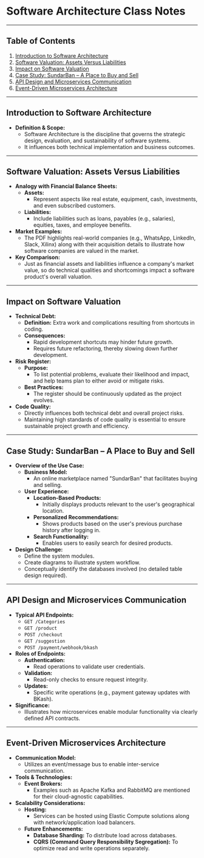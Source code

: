 # Software Architecture Class Notes
---

## Table of Contents

1. [Introduction to Software Architecture](#introduction-to-software-architecture)
2. [Software Valuation: Assets Versus Liabilities](#software-valuation-assets-versus-liabilities)
3. [Impact on Software Valuation](#impact-on-software-valuation)
4. [Case Study: SundarBan – A Place to Buy and Sell](#case-study-sundarban--a-place-to-buy-and-sell)
5. [API Design and Microservices Communication](#api-design-and-microservices-communication)
6. [Event-Driven Microservices Architecture](#event-driven-microservices-architecture)

---

## Introduction to Software Architecture

- **Definition & Scope:**
  - Software Architecture is the discipline that governs the strategic design, evaluation, and sustainability of software systems.
  - It influences both technical implementation and business outcomes.

---

## Software Valuation: Assets Versus Liabilities

- **Analogy with Financial Balance Sheets:**
  - **Assets:**  
    - Represent aspects like real estate, equipment, cash, investments, and even subscribed customers.
  - **Liabilities:**  
    - Include liabilities such as loans, payables (e.g., salaries), equities, taxes, and employee benefits.
- **Market Examples:**
  - The PDF highlights real-world companies (e.g., WhatsApp, LinkedIn, Slack, Xilinx) along with their acquisition details to illustrate how software companies are valued in the market.
- **Key Comparison:**
  - Just as financial assets and liabilities influence a company's market value, so do technical qualities and shortcomings impact a software product's overall valuation.

---

## Impact on Software Valuation

- **Technical Debt:**
  - **Definition:** Extra work and complications resulting from shortcuts in coding.
  - **Consequences:**
    - Rapid development shortcuts may hinder future growth.
    - Requires future refactoring, thereby slowing down further development.
- **Risk Register:**
  - **Purpose:**  
    - To list potential problems, evaluate their likelihood and impact, and help teams plan to either avoid or mitigate risks.
  - **Best Practices:**
    - The register should be continuously updated as the project evolves.
- **Code Quality:**
  - Directly influences both technical debt and overall project risks.
  - Maintaining high standards of code quality is essential to ensure sustainable project growth and efficiency.

---

## Case Study: SundarBan – A Place to Buy and Sell

- **Overview of the Use Case:**
  - **Business Model:**  
    - An online marketplace named "SundarBan" that facilitates buying and selling.
  - **User Experience:**
    - **Location-Based Products:**  
      - Initially displays products relevant to the user's geographical location.
    - **Personalized Recommendations:**  
      - Shows products based on the user's previous purchase history after logging in.
    - **Search Functionality:**  
      - Enables users to easily search for desired products.
- **Design Challenge:**
  - Define the system modules.
  - Create diagrams to illustrate system workflow.
  - Conceptually identify the databases involved (no detailed table design required).

---

## API Design and Microservices Communication

- **Typical API Endpoints:**
  - `GET /Categories`
  - `GET /product`
  - `POST /checkout`
  - `GET /suggestion`
  - `POST /payment/webhook/bkash`
- **Roles of Endpoints:**
  - **Authentication:**  
    - Read operations to validate user credentials.
  - **Validation:**  
    - Read-only checks to ensure request integrity.
  - **Updates:**  
    - Specific write operations (e.g., payment gateway updates with BKash).
- **Significance:**
  - Illustrates how microservices enable modular functionality via clearly defined API contracts.

---

## Event-Driven Microservices Architecture

- **Communication Model:**
  - Utilizes an event/message bus to enable inter-service communication.
- **Tools & Technologies:**
  - **Event Brokers:**  
    - Examples such as Apache Kafka and RabbitMQ are mentioned for their cloud-agnostic capabilities.
- **Scalability Considerations:**
  - **Hosting:**  
    - Services can be hosted using Elastic Compute solutions along with network/application load balancers.
  - **Future Enhancements:**
    - **Database Sharding:** To distribute load across databases.
    - **CQRS (Command Query Responsibility Segregation):** To optimize read and write operations separately.

